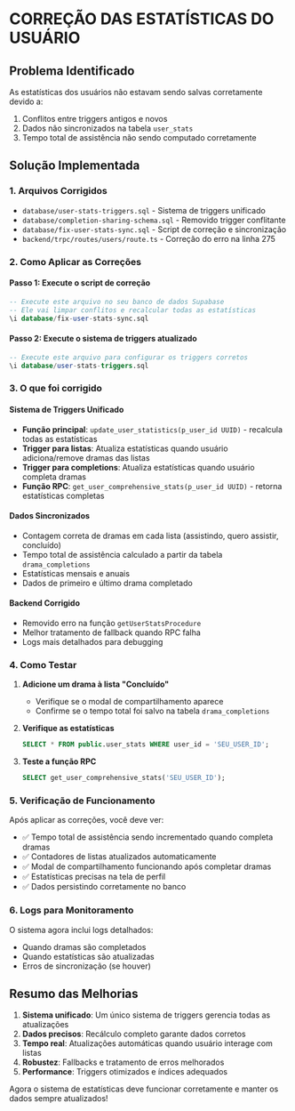 # CORREÇÃO DAS ESTATÍSTICAS DO USUÁRIO

## Problema Identificado
As estatísticas dos usuários não estavam sendo salvas corretamente devido a:
1. Conflitos entre triggers antigos e novos
2. Dados não sincronizados na tabela `user_stats`
3. Tempo total de assistência não sendo computado corretamente

## Solução Implementada

### 1. Arquivos Corrigidos
- `database/user-stats-triggers.sql` - Sistema de triggers unificado
- `database/completion-sharing-schema.sql` - Removido trigger conflitante
- `database/fix-user-stats-sync.sql` - Script de correção e sincronização
- `backend/trpc/routes/users/route.ts` - Correção do erro na linha 275

### 2. Como Aplicar as Correções

#### Passo 1: Execute o script de correção
```sql
-- Execute este arquivo no seu banco de dados Supabase
-- Ele vai limpar conflitos e recalcular todas as estatísticas
\i database/fix-user-stats-sync.sql
```

#### Passo 2: Execute o sistema de triggers atualizado
```sql
-- Execute este arquivo para configurar os triggers corretos
\i database/user-stats-triggers.sql
```

### 3. O que foi corrigido

#### Sistema de Triggers Unificado
- **Função principal**: `update_user_statistics(p_user_id UUID)` - recalcula todas as estatísticas
- **Trigger para listas**: Atualiza estatísticas quando usuário adiciona/remove dramas das listas
- **Trigger para completions**: Atualiza estatísticas quando usuário completa dramas
- **Função RPC**: `get_user_comprehensive_stats(p_user_id UUID)` - retorna estatísticas completas

#### Dados Sincronizados
- Contagem correta de dramas em cada lista (assistindo, quero assistir, concluído)
- Tempo total de assistência calculado a partir da tabela `drama_completions`
- Estatísticas mensais e anuais
- Dados de primeiro e último drama completado

#### Backend Corrigido
- Removido erro na função `getUserStatsProcedure`
- Melhor tratamento de fallback quando RPC falha
- Logs mais detalhados para debugging

### 4. Como Testar

1. **Adicione um drama à lista "Concluído"**
   - Verifique se o modal de compartilhamento aparece
   - Confirme se o tempo total foi salvo na tabela `drama_completions`

2. **Verifique as estatísticas**
   ```sql
   SELECT * FROM public.user_stats WHERE user_id = 'SEU_USER_ID';
   ```

3. **Teste a função RPC**
   ```sql
   SELECT get_user_comprehensive_stats('SEU_USER_ID');
   ```

### 5. Verificação de Funcionamento

Após aplicar as correções, você deve ver:
- ✅ Tempo total de assistência sendo incrementado quando completa dramas
- ✅ Contadores de listas atualizados automaticamente
- ✅ Modal de compartilhamento funcionando após completar dramas
- ✅ Estatísticas precisas na tela de perfil
- ✅ Dados persistindo corretamente no banco

### 6. Logs para Monitoramento

O sistema agora inclui logs detalhados:
- Quando dramas são completados
- Quando estatísticas são atualizadas
- Erros de sincronização (se houver)

## Resumo das Melhorias

1. **Sistema unificado**: Um único sistema de triggers gerencia todas as atualizações
2. **Dados precisos**: Recálculo completo garante dados corretos
3. **Tempo real**: Atualizações automáticas quando usuário interage com listas
4. **Robustez**: Fallbacks e tratamento de erros melhorados
5. **Performance**: Triggers otimizados e índices adequados

Agora o sistema de estatísticas deve funcionar corretamente e manter os dados sempre atualizados!